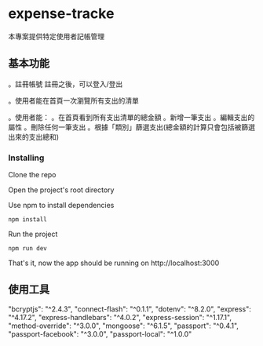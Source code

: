# expense-tracke

本專案提供特定使用者記帳管理

## 基本功能
。註冊帳號
  註冊之後，可以登入/登出

。使用者能在首頁一次瀏覽所有支出的清單

。使用者能：
  。在首頁看到所有支出清單的總金額
  。新增一筆支出 
  。編輯支出的屬性 
  。刪除任何一筆支出 
  。根據「類別」篩選支出(總金額的計算只會包括被篩選出來的支出總和)

### Installing

Clone the repo

Open the project's root directory

Use npm to install dependencies

```
npm install
```

Run the project

```
npm run dev
```

That's it, now the app should be running on http://localhost:3000

## 使用工具

  "bcryptjs": "^2.4.3",
  "connect-flash": "^0.1.1",
  "dotenv": "^8.2.0",
  "express": "^4.17.2",
  "express-handlebars": "^4.0.2",
  "express-session": "^1.17.1",
  "method-override": "^3.0.0",
  "mongoose": "^6.1.5",
  "passport": "^0.4.1",
  "passport-facebook": "^3.0.0",
  "passport-local": "^1.0.0"
